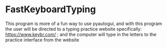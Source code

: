 # FastKeyboardTyping
This program is more of a fun way to use pyautogui, and with this program the user will be directed to a typing practice website specifically: https://www.keybr.com/  ;  and the computer will type in the letters to the practice interface from the website 
